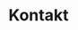---
title: "Kontakt"
draft: false
url: /kontakt/
type: pages
layout: page
fa_icon: "fas fa-user"
---
